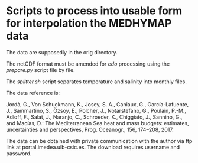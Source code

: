 # Scripts to process into usable form for interpolation the MEDHYMAP data

The data are supposedly in the orig directory.

The netCDF format must be amended for *cdo* processing using the *prepare.py*
script file by file.

The *splitter.sh* script separates temperature and salinity into monthly files.

The data reference is:

Jordà, G., Von Schuckmann, K., Josey, S. A., Caniaux, G., García-Lafuente, J.,
Sammartino, S., Özsoy, E., Polcher, J., Notarstefano, G., Poulain, P.-M.,
Adloff, F., Salat, J., Naranjo, C., Schroeder, K., Chiggiato, J., Sannino, G.,
and Macías, D.: The Mediterranean Sea heat and mass budgets: estimates,
uncertainties and perspectives, Prog. Oceanogr., 156, 174–208, 2017.

The data can be obtained with private communication with the author via
ftp link at portal.imedea.uib-csic.es. The download requires username and
password.
